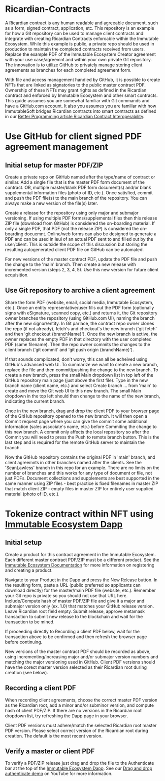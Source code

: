 # Ricardian-Contracts

A Ricardian contract is any human readable and agreeable document, such as a form, signed contract, application, etc. This repository is an example for how a Git repository can be used to manage client contracts and integrate with creating Ricardian Contracts enforcable within the Immutable Ecosystem. While this example is public, a private repo should be used in production to maintain the completed contracts received from users. Replace the example PDF of the Immutable Ecosystem Creator agreement with your use case/agreemnt and within your own private Git repository. The innovation is to utilize GitHub to privately manage storing client agreements as branches for each completed agreement form. 

With file and access management handled by GitHub, it is possible to create NFTs that are linked as signatories to the public master contract PDF. Ownership of these NFTs may grant rights as defined in the Ricardian contract and enforced by Immutable Ecosystem and other smart contracts. This guide assumes you are somewhat familiar with Git commands and have a GitHub.com account. It also you assumes you are familiar with how ImmutableSoft bridges Ricardian contracts into smart contracts as defined in our [Better Programming article Ricardian Contract Interoperability](https://betterprogramming.pub/ricardian-contract-interoperability-9b9e2919dc43?source=friends_link&sk=941a297dcf0c99561d359b4f2c713f4f).

# Use GitHub for client signed PDF agreement management

## Initial setup for master PDF/ZIP

Create a private repo on GitHub named after the type/name of contract or similar. Add a single file that is the master PDF form document of the contract. OR, multiple master/blank PDF form document(s) and/or blank supplemental information files (photo of ID, etc.). Once satisfied, commit and push the PDF file(s) to the main branch of the repository. You can always make a new version of the file(s) later.

Create a release for the repository using only major and submajor versioning. If using multiple PDF forms/supplemental files then this release ZIP file (download from GitHub) is considered the on-boarding material. If only a single PDF, that PDF (not the release ZIP) is considered the on-boarding docuemnt. Online/web forms can also be designed to generate a PDF and can be used in leui of an actual PDF sent to and filled out by the user/client. This is outside the scope of this discussion but storing the resulting autogenerated client PDF file on GitHub can be automated.

For new versions of the master contract PDF, update the PDF file and push the change to the 'main' branch. Then create a new release with incremented version (steps 2, 3, 4, 5). Use this new version for future client acquisition.

## Use Git repository to archive a client agreement

Share the form PDF (website, email, social media, Immutable Ecosystem, etc.). Once an entity representative/user fills out the PDF form (optionally signs with eSignature, scanned copy, etc.) and returns it, the Git repository owner branches the repository (using GitHub.com UI), naming the branch after the new signor/entity. In Git parlace, the contract repo owner clones the repo (if not already), fetch's and checkout's the new branch ('git fetch' and then 'git checkout {branchName}'). Once the new branch is active, the owner replaces the empty PDF in that directory with the user completed PDF (same filename). Then the repo owner commits the changes to the client branch ('git commit' and 'git push origin {branchName}').

If that sounds complicated, don't worry, this can all be acheived using GitHub's advanced web UI. To summarize we want to create a new branch, replace the file and then commit/pushing the change to the new branch. To create a new branch, press the small Main dropdown list in top left of the GitHub repository main page (just above the first file). Type in the new branch name (client name, etc.) and select Create branch ... from 'main' to create and move the Git web UI to this new branch. The small Main dropdown in the top left should then change to the name of the new branch, indicating the current branch.

Once in the new branch, drag and drop the client PDF to your browser page of the GitHub repository opened to the new branch. It will then open a Commit request page where you can give the commit some additional information (sales associate's name, etc.) before Commiting the change to this new branch. A commit only affects the local repository so after the Commit you will need to press the Push to remote branch button. This is the last step and is required for the remote GitHub server to maintain the branch.

Now the GitHub repository contains the original PDF in 'main' branch, and client agreemnts in other branches named after the clients. See the 'SeanLawless' branch in this repo for an example. There are no limits on the number of branches and this works for any type of document or file, not just PDFs. Document collections and supplements are best supported in the same manner using ZIP files - best practice is fixed filenames in master ZIP that match client ZIP - empty files in master ZIP for entirely user supplied material (photo of ID, etc.).

# Tokenize contract within NFT using [Immutable Ecosystem Dapp](https://ecosystem.immutablesoft.org/)

## Initial setup 

Create a product for this contract agreement in the Immutable Ecosystem. Each different master contract PDF/ZIP must be a different product. See the [Immutable Ecosystem Documentation](https://immutablesoft.github.io/ImmutableEcosystem/#the-product-and-release-interfaces) for more information on registering and creating a product.

Navigate to your Product in the Dapp and press the New Release button. In the resulting form, paste a URL (public preferred so applicants can download directly) for the master/main PDF file (website, etc.). Remember your Git repo is private so you should not use that URL here. Include/Compute hash of master PDF/ZIP file and give it a major and submajor version only (ex. 1.0) that matches your GitHub release version. Leave Ricardian root field empty. Submit release, approve metamask transaction to submit new release to the blockchain and wait for the transaction to be mined.

If proceeding directly to Recording a client PDF below, wait for the transaction above to be confirmed and then refresh the browser page before continuing.

New versions of the master contract PDF should be recorded as above, using incrementing/increasing major and/or submajor version numbers and matching the major versioning used in GitHub. Client PDF versions should have the corect master version selected as their Ricardian root during creation (see below).

## Recording a client PDF

When recording client agreements, choose the correct master PDF version as the Ricardian root, add a minor and/or subminor version, and compute hash of client PDF/ZIP. If there are no versions in the Ricardian root dropdown list, try refreshing the Dapp page in your browser.

Client PDF versions must adhere/match the selected Ricardian root master PDF version. Please select correct version of the Ricardian root during creation. The default is the most recent version.

## Verify a master or client PDF

To verify a PDF/ZIP release just drag and drop the file to the Authenticate bar at the top of the [Immutable Ecosystem Dapp](https://ecosystem.immutablesoft.org/). See our [Drag and drop authenticate demo](https://youtu.be/Yd703JdM-xg) on YouTube for more information.

